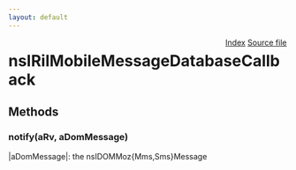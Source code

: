 ```yaml
---
layout: default
---
```

<div class='links' style='float:right'><a href="../index.html">Index</a>
<a href="http://dxr.mozilla.org/mozilla-central/source/dom/mobilemessage/interfaces/nsIRilMobileMessageDatabaseService.idl">Source file</a>
</div>

# nsIRilMobileMessageDatabaseCallback #

## Methods ##

### notify(aRv, aDomMessage) ###
  
|aDomMessage|: the nsIDOMMoz{Mms,Sms}Message  
  
